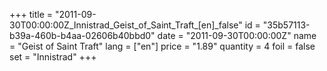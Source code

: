 +++
title = "2011-09-30T00:00:00Z_Innistrad_Geist_of_Saint_Traft_[en]_false"
id = "35b57113-b39a-460b-b4aa-02606b40bbd0"
date = "2011-09-30T00:00:00Z"
name = "Geist of Saint Traft"
lang = ["en"]
price = "1.89"
quantity = 4
foil = false
set = "Innistrad"
+++
